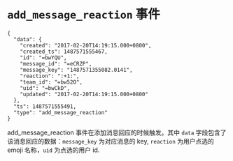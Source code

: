 # `add_message_reaction` 事件

```
{
  "data": {
    "created": "2017-02-20T14:19:15.000+0800",
    "created_ts": 1487571555467,
    "id": "=bwYQU",
    "message_id": "=eCRZP",
    "message_key": "1487571355082.0141",
    "reaction": ":+1:",
    "team_id": "=bw52O",
    "uid": "=bwCkD",
    "updated": "2017-02-20T14:19:15.000+0800"
  },
  "ts": 1487571555491,
  "type": "add_message_reaction"
}
```

add_message_reaction 事件在添加消息回应的时候触发。其中 `data` 字段包含了
该消息回应的数据：`message_key` 为对应消息的 key, `reaction` 为用户点选的
emoji 名称，`uid` 为点选的用户 id.

